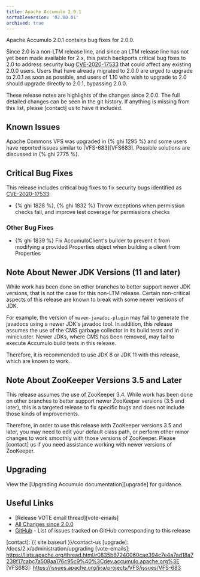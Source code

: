 ```yaml
---
title: Apache Accumulo 2.0.1
sortableversion: '02.00.01'
archived: true
---
```


Apache Accumulo 2.0.1 contains bug fixes for 2.0.0.

Since 2.0 is a non-LTM release line, and since an LTM release line has not yet
been made available for 2.x, this patch backports critical bug fixes to 2.0 to
address security bug [CVE-2020-17533] that could affect any existing 2.0.0
users. Users that have already migrated to 2.0.0 are urged to upgrade to 2.0.1
as soon as possible, and users of 1.10 who wish to upgrade to 2.0 should
upgrade directly to 2.0.1, bypassing 2.0.0.

These release notes are highlights of the changes since 2.0.0. The full
detailed changes can be seen in the git history. If anything is missing from
this list, please [contact] us to have it included.

## Known Issues

Apache Commons VFS was upgraded in {% ghi 1295 %} and some users have reported
issues similar to [VFS-683][VFS683]. Possible solutions are discussed in {% ghi 2775 %}.

## Critical Bug Fixes

This release includes critical bug fixes to fix security bugs identified as
[CVE-2020-17533]:

* {% ghi 1828 %}, {% ghi 1832 %} Throw exceptions when permission checks fail,
  and improve test coverage for permissions checks

### Other Bug Fixes

* {% ghi 1839 %} Fix AccumuloClient's builder to prevent it from modifying a
  provided Properties object when building a client from Properties

## Note About Newer JDK Versions (11 and later)

While work has been done on other branches to better support newer JDK
versions, that is not the case for this non-LTM release. Certain non-critical
aspects of this release are known to break with some newer versions of JDK.

For example, the version of `maven-javadoc-plugin` may fail to generate the
javadocs using a newer JDK's javadoc tool. In addition, this release assumes
the use of the CMS garbage collector in its build tests and in minicluster.
Newer JDKs, where CMS has been removed, may fail to execute Accumulo build
tests in this release.

Therefore, it is recommended to use JDK 8 or JDK 11 with this release, which
are known to work.

## Note About ZooKeeper Versions 3.5 and Later

This release assumes the use of ZooKeeper 3.4. While work has been done on
other branches to better support newer ZooKeeper versions (3.5 and later), this
is a targeted release to fix specific bugs and does not include those kinds of
improvements.

Therefore, in order to use this release with ZooKeeper versions 3.5 and later,
you may need to edit your default class path, or perform other minor changes to
work smoothly with those versions of ZooKeeper. Please [contact] us if you need
assistance working with newer versions of ZooKeeper.

## Upgrading

View the [Upgrading Accumulo documentation][upgrade] for guidance.

## Useful Links

* [Release VOTE email thread][vote-emails]
* [All Changes since 2.0.0][all-changes]
* [GitHub] - List of issues tracked on GitHub corresponding to this release

[CVE-2020-17533]: https://cve.mitre.org/cgi-bin/cvename.cgi?name=CVE-2020-17533
[GitHub]: https://github.com/apache/accumulo/issues?q=project%3Aapache%2Faccumulo%2F19
[all-changes]: https://github.com/apache/accumulo/compare/rel/2.0.0...apache:rel/2.0.1
[contact]: {{ site.baseurl }}/contact-us
[upgrade]: /docs/2.x/administration/upgrading
[vote-emails]: https://lists.apache.org/thread.html/r0835b67240060cae394c7e4a7ad18a7238f17cabc7a508aa176c95c9%40%3Cdev.accumulo.apache.org%3E
[VFS683]: https://issues.apache.org/jira/projects/VFS/issues/VFS-683
